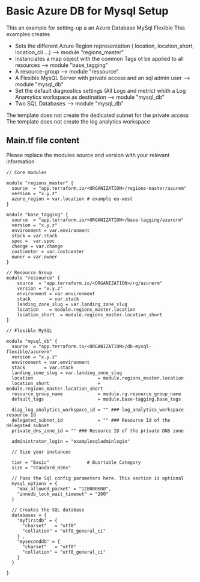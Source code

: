 # Basic Azure DB for Mysql Setup

This an example for setting-up a an Azure Database MySql Flexible
 This examples creates
  - Sets the different Azure Region representation ( location, location_short, location_cli ...) --> module "regions_master"
  - Instanciates a map object with the common Tags ot be applied to all resources --> module "base_tagging"
  - A resource-group --> module "ressource" 
  - A Flexible MysQL Server with private access and an sql admin user --> module "mysql_db"
  - Set the default diagnostics settings (All Logs and metric) whith a Log Anamytics workspace as destination --> module "mysql_db"
  - Two SQL Databases --> module "mysql_db"

  The template does not create the dedicated subnet for the private access 
  The template does not create the log analytics workspace  

## Main.tf file content
  Please replace the modules source and version with your relevant information  

```hcl  
// Core modules

module "regions_master" {
  source  = "app.terraform.io/<ORGANIZATION>/regions-master/azurem"
  version = "x.y.z"
  azure_region = var.location # example eu-west
}

module "base_tagging" {
  source  = "app.terraform.io/<ORGANIZATION>/base-tagging/azurerm"
  version = "x.y.z"
  environment = var.environment
  stack = var.stack
  spoc =  var.spoc
  change = var.change
  costcenter = var.costcenter
  owner = var.owner
}

// Resource Group
module "ressource" {
    source  = "app.terraform.io/<ORGANIZATION>/rg/azurerm"
    version = "x.y.z"
    environment = var.environment
    stack       = var.stack
    landing_zone_slug = var.landing_zone_slug
    location    = module.regions_master.location
    location_short  = module.regions_master.location_short
}

// Flexible MySQL 

module "mysql_db" {
  source  = "app.terraform.io/<ORGANIZATION>/db-mysql-flexible/azurerm"
  version = "x.y.z"
  environment = var.environment
  stack       = var.stack
  landing_zone_slug = var.landing_zone_slug  
  location                        = module.regions_master.location  
  location_short                  = module.regions_master.location_short  
  resource_group_name             = module.rg.resource_group_name  
  default_tags                    = module.base-tagging.base_tags  
  
  diag_log_analytics_workspace_id = "" ### log_analytics_workspace resource Id 
  delegated_subnet_id             = "" ### Resource Id of the delegated subnet 
  private_dns_zone_id = "" ### Resource ID of the private DNS zone 
  
  administrator_login = "examplesqladminlogin" 

  // Size your instances

  tier = "Basic"              # Busrtable Category
  size = "Standard_B2ms"      

  // Pass the Sql config parameters here. This section is optional
  mysql_options = {
    "max_allowed_packet" = "128000000",
    "innodb_lock_wait_timeout" = "200"
  }

  // Creates the SQL database
  databases = {
    "myfirstdb" = {
      "charset"   = "utf8"
      "collation" = "utf8_general_ci"
    } ,
    "myseconddb" = {
      "charset"   = "utf8"
      "collation" = "utf8_general_ci"
    }
  }

}
```